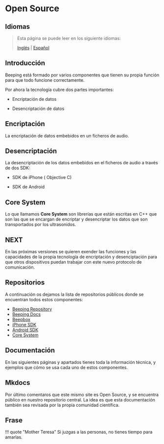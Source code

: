 # Open Source

## Idiomas

> Esta página se puede leer en los siguiente idiomas:
>  
> [Inglés](https://docs.beeping.io/components/) | [Español](https://docs-es.beeping.io/components/)

## Introducción

Beeping está formado por varios componentes que tienen su propia función para que todo funcione correctamente.

Por ahora la tecnología cubre dos partes importantes:

- Encriptación de datos

- Desencriptación de datos

## Encriptación

La encriptación de datos embebidos en un ficheros de audio.

## Desencriptación

La desencriptación de los datos embebidos en el ficheros de audio a través de dos SDK:

- SDK de iPhone ( Objective C)

- SDK de Android

## Core System

Lo que llamamos **Core System** son librerías que están escritas en C++ que son las que se encargan de encriptar y desencriptar los datos que son transportados por los ultrasonidos.

## NEXT

En las próximas versiones se quieren exender las funciones y las capacidades de la propia tecnología de encriptación y desenciptación para que otros dispositivos puedan trabajar con este nuevo protocolo de comunicación.

## Repositorios

A continuación os dejamos la lista de repositorios públicos donde se encuentran todos estos componentes:

* [Beeping Repository](https://github.com/beeping-io)
* [Beeping Docs](https://github.com/beeping-io/beeping-docs)
* [Beepbox](https://github.com/beeping-io/beepbox)
* [iPhone SDK](https://github.com/beeping-io/sdk-iphone-objective-c)
* [Android SDK](https://github.com/beeping-io/sdk-android)
* [Core System](https://github.com/beeping-io/beeping-core)

## Documentación

En las siguientes páginas y apartados tienes toda la información técnica, y ejemplos que cómo se usa cada uno de estos componentes.

## Mkdocs

Por último comentaros que este mismo site es Open Source, y se encuentra público en nuestro repositorio central. La idea es que esta documentación también sea revisada por la propia comunidad científica.

## Frase

!!! quote "Mother Teresa"
    Si juzgas a las personas, no tienes tiempo para amarlas.
